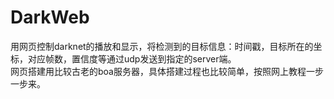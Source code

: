 # DarkWeb
用网页控制darknet的播放和显示，将检测到的目标信息：时间戳，目标所在的坐标，对应帧数，置信度等通过udp发送到指定的server端。  
网页搭建用比较古老的boa服务器，具体搭建过程也比较简单，按照网上教程一步一步来。
